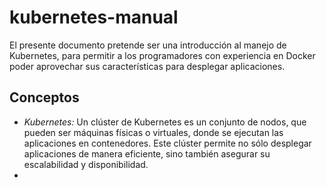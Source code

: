 # kubernetes-manual
El presente documento pretende ser una introducción al manejo de Kubernetes, para permitir a los programadores con experiencia en Docker poder aprovechar sus características para desplegar aplicaciones.

## Conceptos
- *Kubernetes:* Un clúster de Kubernetes es un conjunto de nodos, que pueden ser máquinas físicas o virtuales, donde se ejecutan las aplicaciones en contenedores. Este clúster permite no sólo desplegar aplicaciones de manera eficiente, sino también asegurar su escalabilidad y disponibilidad.
- 

